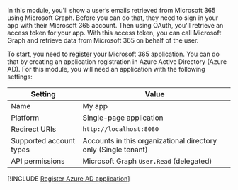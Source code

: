 In this module, you'll show a user’s emails retrieved from Microsoft 365 using Microsoft Graph. Before you can do that, they need to sign in your app with their Microsoft 365 account. Then using OAuth, you'll retrieve an access token for your app. With this access token, you can call Microsoft Graph and retrieve data from Microsoft 365 on behalf of the user. 

To start, you need to register your Microsoft 365 application. You can do that by creating an application registration in Azure Active Directory (Azure AD). For this module, you will need an application with the following settings:

Setting|Value
-------|-----
Name|My app
Platform|Single-page application
Redirect URIs|`http://localhost:8080`
Supported account types|Accounts in this organizational directory only (Single tenant)
API permissions|Microsoft Graph `User.Read` (delegated)

[!INCLUDE [Register Azure AD application](../../../includes/exercise-register-aad-application.md)]

